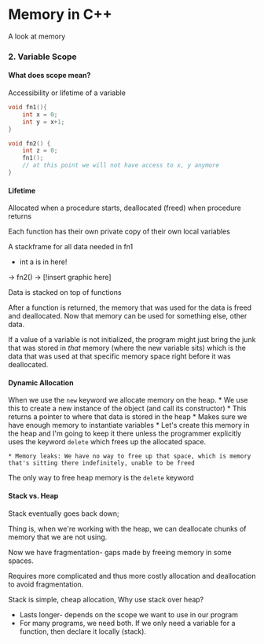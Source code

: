 # Memory in C++

A look at memory

### 2. Variable Scope
#### What does scope mean?

  Accessibility or lifetime of a variable

```cpp
void fn1(){
	int x = 0;
	int y = x+1;
}

void fn2() {
	int z = 0;
	fn1(); 
	// at this point we will not have access to x, y anymore
}
```

#### Lifetime 

  Allocated when a procedure starts, deallocated (freed) when procedure returns

  Each function has their own private copy of their own local variables

A stackframe for all data needed in fn1
 * int a is in here!

 -> fn2() -> [!insert graphic here]

Data is stacked on top of functions

After a function is returned, the memory that was used for the data is freed and deallocated. Now that memory can be used for something else, other data.

If a value of a variable is not initialized, the program might just bring the junk that was stored in *that* memory (where the new variable sits) which is the data that was used at that specific memory space right before it was deallocated.

#### Dynamic Allocation

When we use the `new` keyword we allocate memory on the heap.
	* We use this to create a new instance of the object (and call its constructor)
	* This returns a pointer to where that data is stored in the heap
	* Makes sure we have enough memory to instantiate variables
	* Let's create this memory in the heap and I'm going to keep it there unless the programmer explicitly uses the keyword `delete` which frees up the allocated space.

	* Memory leaks: We have no way to free up that space, which is memory that's sitting there indefinitely, unable to be freed

The only way to free heap memory is the `delete` keyword

#### Stack vs. Heap

Stack eventually goes back down;

Thing is, when we're working with the heap, we can deallocate chunks of memory that we are not using.

Now we have fragmentation- gaps made by freeing memory in some spaces.

  Requires more complicated and thus more costly allocation and deallocation to avoid fragmentation.


Stack is simple, cheap allocation, Why use stack over heap?
  * Lasts longer- depends on the scope we want to use in our program
  * For many programs, we need both. If we only need a variable for a function, then declare it locally (stack).